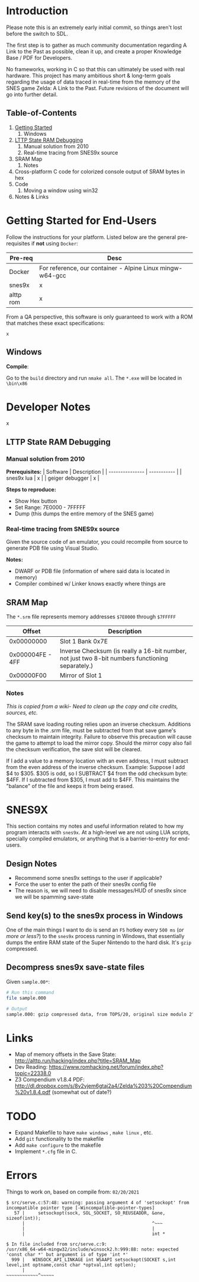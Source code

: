 # Introduction

Please note this is an extremely early initial commit, so things aren't lost before the switch to SDL.

The first step is to gather as much community documentation regarding A Link to the Past as possible, clean it up, and create a proper Knowledge Base / PDF for Developers.

No frameworks, working in C so that this can ultimately be used with real hardware. This project has many ambitious short & long-term goals regarding the usage of data traced in real-time from the memory of the SNES game Zelda: A Link to the Past. Future revisions of the document will go into further detail. 

## Table-of-Contents

1. [Getting Started](https://github.com/mattseabrook/lttptrainer#getting-started)
      1. Windows
2. [LTTP State RAM Debugging](#lttp-state-ram-debugging)
      1. Manual solution from 2010
      2. Real-time tracing from SNES9x source
3. SRAM Map
      1. Notes
4. Cross-platform C code for colorized console output of SRAM bytes in hex
5. Code
      1. Moving a window using win32
6. Notes & Links

# Getting Started for End-Users

Follow the instructions for your platform. Listed below are the general pre-requisites if **not** using `Docker`:

| Pre-req   | Desc                                                      |
| --------- | --------------------------------------------------------- |
| Docker    | For reference, our container - Alpine Linux mingw-w64-gcc |
| snes9x    | x                                                         |
| alttp rom | x                                                         |

From a QA perspective, this software is only guaranteed to work with a ROM that matches these exact specifications:

```text
x
```

## Windows

**Compile**:

Go to the `build` directory and run `nmake all`. The `*.exe` will be located in `\bin\x86`

# Developer Notes

x

## LTTP State RAM Debugging

### Manual solution from 2010

**Prerequisites:**
| Software        | Description |
| --------------- | ----------- |
| snes9x lua      | x           |
| geiger debugger | x           |

**Steps to reproduce:**
- Show Hex button
- Set Range: 7E0000 - 7FFFFF
- Dump (this dumps the entire memory of the SNES game)

### Real-time tracing from SNES9x source

Given the source code of an emulator, you could recompile from source to generate PDB file using Visual Studio.

**Notes:**
- DWARF or PDB file (information of where said data is located in memory)
- Compiler combined w/ Linker knows exactly where things are

## SRAM Map

The `*.srm` file represents memory addresses `$7E0000` through `$7FFFFF`

| Offset           | Description                                                                                      |
| ---------------- | ------------------------------------------------------------------------------------------------ |
| 0x00000000       | Slot 1 Bank 0x7E                                                                                 |
| 0x000004FE - 4FF | Inverse Checksum (is really a 16-bit number, not just two 8-bit numbers functioning separately.) |
| 0x00000F00       | Mirror of Slot 1                                                                                 |

### Notes

*This is copied from a wiki- Need to clean up the copy and cite credits, sources, etc.*

The SRAM save loading routing relies upon an inverse checksum. Additions to any byte in the .srm file, must be subtracted from that save game's checksum to maintain integrity. Failure to observe this precaution will cause the game to attempt to load the mirror copy. Should the mirror copy also fail the checksum verification, the save slot will be cleared.

If I add a value to a memory location with an even address, I must subtract from the even address of the inverse checksum. Example: Suppose I add $4 to $305. $305 is odd, so I SUBTRACT $4 from the odd checksum byte: $4FF. If I subtracted from $305, I must add to $4FF. This maintains the "balance" of the file and keeps it from being erased.

# SNES9X

This section contains my notes and useful information related to how my program interacts with `snes9x`. At a high-level we are not using LUA scripts, specially compiled emulators, or anything that is a barrier-to-entry for end-users.

## Design Notes

- Recommend some snes9x settings to the user if applicable?
- Force the user to enter the path of their snes9x config file
- The reason is, we will need to disable messages/HUD of snes9x since we will be spamming save-state

## Send key(s) to the snes9x process in Windows

One of the main things I want to do is send an `F5` hotkey every `500 ms` (*or more or less?*) to the `snes9x` process running in Windows, that essentially dumps the entire RAM state of the Super Nintendo to the hard disk. It's `gzip` compressed.

## Decompress snes9x save-state files

Given `sample.00*`:

```bash
# Run this command
file sample.000

# Output
sample.000: gzip compressed data, from TOPS/20, original size modulo 2^32 1164513
```

# Links

- Map of memory offsets in the Save State: <http://alttp.run/hacking/index.php?title=SRAM_Map>
- Dev Reading: <https://www.romhacking.net/forum/index.php?topic=22338.0>
- Z3 Compendium v1.8.4 PDF: <http://dl.dropbox.com/s/8v2vjem6gtaj2a4/Zelda%203%20Compendium%20v1.8.4.pdf> (somewhat out of date?)

# TODO

- Expand Makefile to have `make windows` , `make linux` , etc.
- Add `git` functionality to the makefile
- Add `make configure` to the makefile
- Implement `*.cfg` file in C.

# Errors

Things to work on, based on compile from: `02/20/2021`

```text
$ src/serve.c:57:48: warning: passing argument 4 of 'setsockopt' from incompatible pointer type [-Wincompatible-pointer-types]
   57 |     setsockopt(sock, SOL_SOCKET, SO_REUSEADDR, &one, sizeof(int));
      |                                                ^~~~
      |                                                |
      |                                                int *

$ In file included from src/serve.c:9:
/usr/x86_64-w64-mingw32/include/winsock2.h:999:88: note: expected 'const char *' but argument is of type 'int *'
  999 |   WINSOCK_API_LINKAGE int WSAAPI setsockopt(SOCKET s,int level,int optname,const char *optval,int optlen);
      |                                                                            ~~~~~~~~~~~~^~~~~~
```
